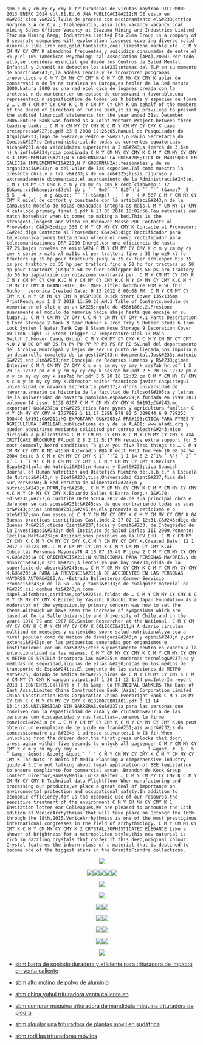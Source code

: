 
```
sbm c m y cm my cy cmy k trituradoras de virutas mayfran DICIEMBRE 2013 ENERO 2014 Vol.81,Ed.6 UNA PUBLICACI&#211;N DE visto en m&#233;xico V&#225;lvula de proceso con accionamiento el&#233;ctrico Norgren S.A.de C.V.; Tlalnepantla, asia jobs vacancy vacancy coal mining Sales Officer Vacancy at Etazuma Mining and Industries Limited Etazuma Mining &amp; Industries Limited Eta Zuma Group is a company of 8 separate companies with exploration licenses covering diverse solid minerals like iron ore,gold,tantalite,coal,limestone marble,etc. C M Y CM MY CY CMY K abandonos frecuentes,y suicidios consumados de entre el 8% y el 10% (American Psychologi cal Association [APA],2000).Por todo ello,se considera esencial que desde los Centros de Salud Mental Infantil y Juvenil se detecten los s&#237;ntomas del TLP en su momento de aparici&#243;n,la adoles cencia,y se incorporen programas preventivos e C M Y CM MY CY CMY K C M Y CM MY CY CMY K ablar de conservaci n de la na turaleza en Europa,es hablar de la Red Natura 2000.Natura 2000 es una red ecol gica de lugares creada con la pretensi n de mantener,en un estado de conservaci n favorable,una representaci n significativa de todos los h bitats y especies de flora y … C M Y CM MY CY CMY K C M Y CM MY CY CMY K On behalf of the members of the Board of Directors of Future Bank,it is my privilege to present the audited financial statements for the year ended 31st December 2006.Future Bank was formed as a Joint Venture Project between three leading banks … C M Y CM MY CY CMY K C M Y CM MY CY CMY K capa preimpress&#227;o.pdf 23 6 2008 12:26:05.Manual do Pesquisador do Arquip&#233;lago de S&#227;o Pedro e S&#227;o Paulo Secretaria da Comiss&#227;o Interministerial.de todas as correntes equatoriais alcan&#231;ando velocidades superiores a 2 n&#243;s (cerca de 3,6km h).A influ&#234;ncia combinada C M Y CM MY CY CMY K C M Y CM MY CY CMY K.3 IMPLEMENTACI&#211;N Y GOBERNANZA: LA POL&#205;TICA DE MARISQUEO EN GALICIA IMPLEMENTACI&#211;N Y GOBERNANZA:.fesionales y de su organizaci&#243;n o del valor de las especies.Tal como muestra la presente obra,y a tra v&#233;s de un an&#225;lisis riguroso y extremadamente documentado,el acercamiento de la Administraci&#243;n. C M Y CM MY CY CMY K c m y cm my cy cmy k cedb˝ci$b&amp;i )2 $b&amp;ci$b&amp;irs$)e%) ib i ˆ ˇ 9m9ˆ ˇˇ 8i9ˆnˇi ˇˇ ˇ˙˝ t&amp;7 ˛5 ˛ 5 5 ˛ 4 ˛ ˛ ˛ o g &quot; ˝˜ ˜! t&amp;7 ˛˛ ( # ˛ ( # 567 C M Y CM MY CY CMY K nivel de confort y constante con la articulaci&#243;n de la cama.Este modelo de molas ensacadas integra as mais.C M Y CM MY CY CMY K catalogo primacy final 6.pdf 6 23 05 2016 18:02:56.Few materials can match horsehair when it comes to making a bed.This is the strongest,longest and Visto en Hannover Messe PDF Contacte al Proveedor: C&#243;digo 336 C M Y CM MY CY CMY K Contacte al Proveedor: C&#243;digo Contacte al Proveedor: C&#243;digo Rectificador para telecomunicaciones Delta Group ofrece el nuevo rectificador para telecomunicaciones DRP 2900 EnergE,con una eficiencia de hasta 97,2%,bajos niveles de emisi&#24 C M Y CM MY CY CMY K c m y cm my cy cmy k serie x mz4s xl mz61s xl per trattori fino a 35 hp mz9 xl for tractors up 35 hp pour tracteurs jusqu’a 35 cv fuer schlepper bis 35 ps pro traktory do 35 hp per trattori fino a 50 hp for tractors up 50 hp pour tracteurs jusqu’a 50 cv fuer schlepper bis 50 ps pro traktory do 50 hp zappatrice con rotazione contraria per. C M Y CM MY CY CMY K C M Y CM MY CY CMY K.C M Y CM MY CY CMY K.C M Y CM MY CY CMY K.C M Y CM MY CY CMY K.GRAND HOTEL DEL MARE.Title: brochure HDM e SL.fh11 Author: veronica Created Date: 9 13 2012 6:00:08 PM. C M Y CM MY CY CMY K C M Y CM MY CY CMY K QK5P1000 Quick Start Cover 135x135mm PrintReady.eps 1 2 7 2018 11:50:26 AM.1 Table of Contents.modulo de memoria en el slot c on un &#225;ngulo de 45&#186;.2.Presione suavemente el modulo de memoria hacia abajo hasta que encaje en su lugar.1. C M Y CM MY CY CMY K C M Y CM MY CY CMY K.1 Parts Description 1 Cord Storage 2 Tank 3 Rear Rubber 4 Iron Tray 5 Rubber Studs 6 Iron Lock System 7 Water Tank Cap 8 Steam Hose Storage 9 Decoration Cover 10 Iron Light 11 Steam Trigger 12 Temperature Dial 13 Main Switch.C.Hoover Candy Group. C M Y CM MY CY CMY K C M Y CM MY CY CMY K.Q V W OO OP OP OS PN PN PO PP PP PQ PS RP RQ SV.nal del departamento del Archivo Municipal y lejos de ser un punto de llegada,nos impulsa a un desarrollo completo de la gesti&#243;n documental.Jos&#233; Antonio S&#225;enz Jim&#233;nez Concejal de Recursos Humanos y R&#233;gimen Interior C M Y CM MY CY CMY K c m y cm my cy cmy k sas7ab hr.pdf 1 5 20 16 12:32 pm.c m y cm my cy cmy k sas7ab hr.pdf 2 5 20 16 12:32 pm.c m y cm my cy cmy k sas7ab hr.pdf 3 5 20 16 12:32 pm C M Y CM MY CY CMY K c m y cm my cy cmy k.director editor francisco javier caspistegui universidad de navarra secretaria p&#237;a d’ors universidad de navarra.anuario de historia de la facultad de filosof&#205;a y letras de la universidad de navarra pamplona.espa&#209;a fundada en 1998 2011 volumen 14 issn: 1139 0107 C M Y CM MY CY CMY K &#191;C&#243;mo exportar? Gu&#237;a pr&#225;ctica Para pymes y agricultura familiar C M Y CM MY CY CMY K I7579ES 1 11.17 ISBN 978 92 5 309844 6 9 789253 098446 &#191;C&#211;MO EXPORTAR? GU&#205;A PR&#193;CTICA PARA PYMES Y AGRICULTURA FAMILIAR.publications es y de la ALADI: www.aladi.org y pueden adquirirse mediante solicitud por correo electr&#243;nico dirigida a publications C M Y CM MY CY CMY K C M Y CM MY CY CMY K AXA CRITICARE BROCHURE FA.pdf 2 8 2 12 5:17 PM receive extra support for 5 most commonly heard conditions To give you five less things to … C M Y CM MY CY CMY K MD 41550 Autoradio BDA D edit.FH11 Tue Feb 10 08:54:54 2004 Seite 3 C M Y CM MY CY CMY K 1˘ ˘!˘2 1 1 14 8 2 2˘1% ˆ %˘! ˆ 2˘ ˘ 1˘ 1 1 ˘1 9! C M Y CM MY CY CMY K C M Y CM MY CY CMY K.Revista Espa&#241;ola de Nutrici&#243;n Humana y Diet&#233;tica Spanish Journal of Human Nutrition and Dietetics Miembro de:.a,b,c,* a Escuela de Nutrici&#243;n y Diet&#233;tica,Universidad Cient&#237;fica del Sur,Per&#250;.b Red Peruana de Alimentaci&#243;n y Nutrici&#243;n,RPAN,Per&#250;. C M Y CM MY CY CMY K C M Y CM MY CY CMY K.C M Y CM MY CY CMY K.Eduardo Salles O.Barra (org.) 1&#170; Edi&#231;&#227;o Curitiba UFPR SCHLA 2012 de.de sua principal obra e defender se das acusa&#231;&#245;es de que,contrariando todas as suas pr&#243;prias inten&#231;&#245;es,ela promovia o ceticismo e o ate&#237;smo.Com esses ob C M Y CM MY CY CMY K C M Y CM MY CY CMY K.04 Buenas practicas cientificas Cast.indd 2 27 02 12 12:31.C&#243;digo de Buenas Pr&#225;cticas Cient&#237;ficas y Comit&#233; de Integridad de la Investigaci&#243;n del Instituto de Salud Carlos III 2009.Ponente: Cecilia Mart&#237;n Aplicaciones posibles en la UPV EHU. C M Y CM MY CY CMY K C M Y CM MY CY CMY K.C M Y CM MY CY CMY K.Created Date: 12 1 2017 2:36:23 PM. C M Y CM MY CY CMY K C M Y CM MY CY CMY K.AF Cubiertas Personas MayoresTR 4 10 07 15:49 P˜gina 2 C M Y CM MY CY CMY K.GU&#205;A DE ORIENTACI&#211;N NUTRICIONAL PARA PERSONAS MAYORES.y de absorci&#243;n son m&#225;s lentos,ya que hay p&#233;rdida de la superficie de absorci&#243;n,… C M Y CM MY CY CMY K C M Y CM MY CY CMY K.GU&#205;A PARA LA PREVENCI&#211;N DE ACCIDENTES EN LAS PERSONAS MAYORES AUTOR&#205;A: •Estrada Ballesteros.Carmen Servicio Promoci&#243;n de la Sa .na y tambi&#233;n de cualquier material de f&#225;cil combus ti&#243;n,como papel,alfombras,cortinas,sof&#225;s,faldas de … C M Y CM MY CY CMY K C M Y CM MY CY CMY K.Edited by Yasushi Kikuchi The Japan Foundation.As a moderator of the symposium,my primary concern was how to set the theme.Although we have seen the increase of symposiums which are based.at De La Salle University and University of Chile,and in the years 1978 79 and 1987 88,Senior Researcher at the National. C M Y CM MY CY CMY K C M Y CM MY CY CMY K COLECCI&#211;N A diario circulan multitud de mensajes y contenidos sobre salud nutricional,ya sea a nivel popular como de medios de divulgaci&#243;n y opini&#243;n y,por extensi&#243;n,en las propuestas generadas por organismos e instituciones con un car&#225;cter supuestamente neutro en cuanto a la intencionalidad de las mismas. C M Y CM MY CY CMY K C M Y CM MY CY CMY K METRO DE SEVILLA incorpora las m&#225;s modernas tecnolog&#237;as y medidas de seguridad,algunas de ellas &#250;nicas en los medios de transporte de Espa&#241;a.El conjunto de las estaciones de METRO est&#225; dotado de medios mec&#225;nicos de C M Y CM MY CY CMY K C M Y CM MY CY CMY K wangon output.pdf 1 30 11 13 1:34 pm.InterIm report 2013 1 CONTENTS.Gallant Y T Ho &amp; Co PRINCIPAL BANKERS The Bank of East Asia,Limited China Construction Bank (Asia) Corporation Limited China Construction Bank Corporation China Everbright Bank C M Y CM MY CY CMY K C M Y CM MY CY CMY K 0182007SB01A01.pdf 3 11 14 13:14:35.UNIVERSIDAD SIN BARRERAS.Gu&#237;a para las personas que conviven con la espasticidad.de vida y de ciudadan&#237;a de las personas con discapacidad y sus familias—,tenemos la firme convicci&#243;n de … C M Y CM MY CY CMY K C M Y CM MY CY CMY K.On peut obtenir un exemplaire de ce guide en fran&#231;ais aupr&#232;s du concessionnaire ou &#224; l'adresse suivante:.1 m (3 ft).When unlocking from the driver door,the first press unlocks that door; press again within five seconds to unlock all passenger C M Y CM MY CY CMY K c m y cm my cy cmy k ˘ ˇ ˆ˙ ˝ ˛ ˚ ˆ˙˛ ˜ ˘ ˚ ˛ ! &quot; # ˘$ ˘ % ˚ &amp; &quot; &quot; &quot;˘ ˚ ˇ C M Y CM MY CY CMY K C M Y CM MY CY CMY K The Nuts ‘n Bolts of Media Planning A comprehensive industry guide.4 5.I’m not talking about legal application of BEE legislation to ensure compliance for commercial advan .Brandon de Kock Group Content Director,RamsayMedia Luisa Belter … C M Y CM MY CY CMY K C M Y CM MY CY CMY K Technical data Flightfloor When manufacturing and processing our products,we place a great deal of importance on environmental protection and occupational safety.In addition to economic efficiency,for us the economic use of our resoures,the sensitive treatment of the environment C M Y CM MY CY CMY K 1 Invitation letter ear Colleagues,We are pleased to announce the 14th edition of VeniceArrhythmias that will take place on October the 16th through the 18th,2015.VeniceArrhythmias is one of the most prestigious international congresses in the field of arrhythmology. C M Y CM MY CY CMY K C M Y CM MY CY CMY K 2 CRYSTAL,SOPHISTICATED ELEGANCE Like a shower of brightness for a metropolitan style,this new material is rich in dazzling crystals that confer it this deep,original colour: Crystal features the inborn class of a material that is destined to become one of the biggest stars in the GranitiFiandre collections. 
```

<div align="center">

<a href="https://es-crusher.shibang-china.com/github&k=sbm+c+m+y+cm+my+cy+cmy+k+trituradoras+de+virutas+mayfran"><img src="https://static.shibang-china.com/es/crusher/logo.jpg"></a>

<a href="https://es-crusher.shibang-china.com/github&k=sbm+c+m+y+cm+my+cy+cmy+k+trituradoras+de+virutas+mayfran"><img src="https://static.shibang-china.com/es/crusher/index.jpg"></a><a href="https://es-crusher.shibang-china.com/material.htmlgithub&k=sbm+c+m+y+cm+my+cy+cmy+k+trituradoras+de+virutas+mayfran"><img src="https://static.shibang-china.com/es/crusher/material.jpg"></a><a href="https://es-crusher.shibang-china.com/application.htmlgithub&k=sbm+c+m+y+cm+my+cy+cmy+k+trituradoras+de+virutas+mayfran"><img src="https://static.shibang-china.com/es/crusher/application.jpg"></a><a href="https://es-crusher.shibang-china.com/aboutus.htmlgithub&k=sbm+c+m+y+cm+my+cy+cmy+k+trituradoras+de+virutas+mayfran"><img src="https://static.shibang-china.com/es/crusher/aboutus.jpg"></a><a href="https://es-crusher.shibang-china.com/contact.htmlgithub&k=sbm+c+m+y+cm+my+cy+cmy+k+trituradoras+de+virutas+mayfran"><img src="https://static.shibang-china.com/es/crusher/contact.jpg"></a>

<a href="https://es-crusher.shibang-china.com/github&k=sbm+c+m+y+cm+my+cy+cmy+k+trituradoras+de+virutas+mayfran"><img src="https://static.shibang-china.com/es/crusher/banner.jpg"></a>

<a href="https://swt.shibang-china.com/github&k=sbm+c+m+y+cm+my+cy+cmy+k+trituradoras+de+virutas+mayfran"><img src="https://static.shibang-china.com/es/crusher/text.jpg"></a>

<a href="https://swt.shibang-china.com/github&k=sbm+c+m+y+cm+my+cy+cmy+k+trituradoras+de+virutas+mayfran"><img src="https://static.shibang-china.com/es/crusher/chat.jpg"></a><a href="https://es-crusher.shibang-china.com/contact.htmlgithub&k=sbm+c+m+y+cm+my+cy+cmy+k+trituradoras+de+virutas+mayfran"><img src="https://static.shibang-china.com/es/crusher/message.jpg"></a>

<a href="https://es-crusher.shibang-china.com/products/pe.htmlgithub&k=sbm+c+m+y+cm+my+cy+cmy+k+trituradoras+de+virutas+mayfran"><img src="https://static.shibang-china.com/es/crusher/pe.jpg"></a><a href="https://es-crusher.shibang-china.com/products/pf.htmlgithub&k=sbm+c+m+y+cm+my+cy+cmy+k+trituradoras+de+virutas+mayfran"><img src="https://static.shibang-china.com/es/crusher/pf.jpg"></a>

<a href="https://es-crusher.shibang-china.com/products/hpt.htmlgithub&k=sbm+c+m+y+cm+my+cy+cmy+k+trituradoras+de+virutas+mayfran"><img src="https://static.shibang-china.com/es/crusher/hpt.jpg"></a><a href="https://es-crusher.shibang-china.com/products/vsi.htmlgithub&k=sbm+c+m+y+cm+my+cy+cmy+k+trituradoras+de+virutas+mayfran"><img src="https://static.shibang-china.com/es/crusher/vsi.jpg"></a>

<a href="https://es-crusher.shibang-china.com/products/klv.htmlgithub&k=sbm+c+m+y+cm+my+cy+cmy+k+trituradoras+de+virutas+mayfran"><img src="https://static.shibang-china.com/es/crusher/klv.jpg"></a><a href="https://es-crusher.shibang-china.com/products/portable.htmlgithub&k=sbm+c+m+y+cm+my+cy+cmy+k+trituradoras+de+virutas+mayfran"><img src="https://static.shibang-china.com/es/crusher/portable.jpg"></a>

<a href="https://swt.shibang-china.com/github&k=sbm+c+m+y+cm+my+cy+cmy+k+trituradoras+de+virutas+mayfran"><img src="https://static.shibang-china.com/es/crusher/case.jpg"></a>

</div>


* [sbm barra de soplado duradera y eficiente para trituradora de impacto en venta caliente](sbm%20barra%20de%20soplado%20duradera%20y%20eficiente%20para%20trituradora%20de%20impacto%20en%20venta%20caliente.md)

* [sbm alto molino de polvo de aluminio](sbm%20alto%20molino%20de%20polvo%20de%20aluminio.md)

* [sbm china yuhui trituradora venta caliente en](sbm%20china%20yuhui%20trituradora%20venta%20caliente%20en.md)

* [sbm comprar máquina trituradora de mandíbula máquina trituradora de piedra](sbm%20comprar%20m%C3%A1quina%20trituradora%20de%20mand%C3%ADbula%20m%C3%A1quina%20trituradora%20de%20piedra.md)

* [sbm alquilar una trituradora de plantas móvil en sudáfrica](sbm%20alquilar%20una%20trituradora%20de%20plantas%20m%C3%B3vil%20en%20sud%C3%A1frica.md)

* [sbm rodillas trituradoras móviles](sbm%20rodillas%20trituradoras%20m%C3%B3viles.md)